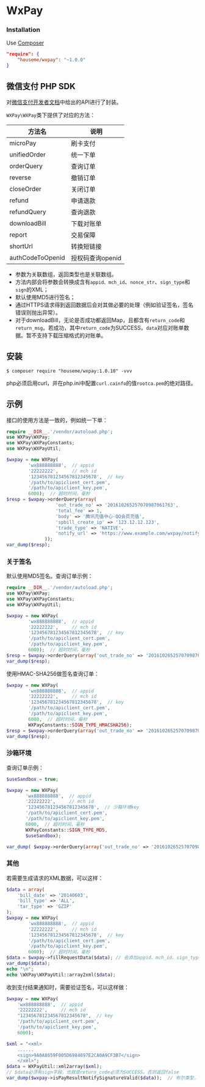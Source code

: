 # WxPay


### Installation

Use [Composer](https://getcomposer.org/)

```json
"require": {
    "houseme/wxpay": "~1.0.0"
}
```

微信支付 PHP SDK
---

对[微信支付开发者文档](https://pay.weixin.qq.com/wiki/doc/api/index.html)中给出的API进行了封装。

`WXPay\WXPay`类下提供了对应的方法：

|方法名 | 说明 |
|--------|--------|
|microPay| 刷卡支付 |
|unifiedOrder | 统一下单|
|orderQuery | 查询订单 |
|reverse | 撤销订单 |
|closeOrder|关闭订单|
|refund|申请退款|
|refundQuery|查询退款|
|downloadBill|下载对账单|
|report|交易保障|
|shortUrl|转换短链接|
|authCodeToOpenid|授权码查询openid|

* 参数为关联数组，返回类型也是关联数组。
* 方法内部会将参数会转换成含有`appid、mch_id`、`nonce_str`、`sign_type`和`sign`的XML；
* 默认使用MD5进行签名；
* 通过HTTPS请求得到返回数据后会对其做必要的处理（例如验证签名，签名错误则抛出异常）。
* 对于downloadBill，无论是否成功都返回Map，且都含有`return_code`和`return_msg`。若成功，其中`return_code`为SUCCESS，`data`对应对账单数据。暂不支持下载压缩格式的对账单。

## 安装

```
$ composer require "houseme/wxpay:1.0.10" -vvv
```
php必须启用curl，并在php.ini中配置`curl.cainfo`的值`rootca.pem`的绝对路径。

## 示例

接口的使用方法是一致的，例如统一下单：

```php
require __DIR__.'/vendor/autoload.php';
use WXPay\WXPay;
use WXPay\WXPayConstants;
use WXPay\WXPayUtil;

$wxpay = new WXPay(
        'wx888888888',  // appid
        '22222222',     // mch id
        '123456781234567812345678',  // key
        '/path/to/apiclient_cert.pem',
        '/path/to/apiclient_key.pem',
        6000);  // 超时时间，毫秒
$resp = $wxpay->orderQuery(array(
                  'out_trade_no' => '201610265257070987061763',
                  'total_fee' => 1,
                  'body' => '腾讯充值中心-QQ会员充值',
                  'spbill_create_ip' => '123.12.12.123',
                  'trade_type' => 'NATIVE',
                  'notify_url' => 'https://www.example.com/wxpay/notify'
              ));
var_dump($resp);
```


### 关于签名
默认使用MD5签名。查询订单示例：
```php
require __DIR__.'/vendor/autoload.php';
use WXPay\WXPay;
use WXPay\WXPayConstants;
use WXPay\WXPayUtil;

$wxpay = new WXPay(
        'wx888888888',  // appid
        '22222222',     // mch id
        '123456781234567812345678',  // key
        '/path/to/apiclient_cert.pem',
        '/path/to/apiclient_key.pem',
        6000);  // 超时时间，毫秒
$resp = $wxpay->orderQuery(array('out_trade_no' => '201610265257070987061763'));
var_dump($resp);
```

使用HMAC-SHA256做签名查询订单：
```php
$wxpay = new WXPay(
        'wx888888888',  // appid
        '22222222',     // mch id
        '123456781234567812345678',  // key
        '/path/to/apiclient_cert.pem',
        '/path/to/apiclient_key.pem',
        6000,  // 超时时间，毫秒
        WXPayConstants::SIGN_TYPE_HMACSHA256);  
$resp = $wxpay->orderQuery(array('out_trade_no' => '201610265257070987061763'));
var_dump($resp);
```

### 沙箱环境
查询订单示例：
```php
$useSandbox = true;

$wxpay = new WXPay(
       'wx888888888',  // appid
       '22222222',     // mch id
       '123456781234567812345678',  // 沙箱环境key
       '/path/to/apiclient_cert.pem',
       '/path/to/apiclient_key.pem',
       6000,  // 超时时间，毫秒
       WXPayConstants::SIGN_TYPE_MD5,
       $useSandbox);

var_dump( $wxpay->orderQuery(array('out_trade_no' => '201610265257070987061763')) );
```

### 其他
若需要生成请求的XML数据，可以这样：
```php
$data = array(
    'bill_date' => '20140603',
    'bill_type' => 'ALL',
    'tar_type' => 'GZIP'
);
$wxpay = new WXPay(
        'wx888888888',  // appid
        '22222222',     // mch id
        '123456781234567812345678',  // key
        '/path/to/apiclient_cert.pem',
        '/path/to/apiclient_key.pem',
        6000);  // 超时时间，毫秒
$data = $wxpay->fillRequestData($data); // 会添加appid、mch_id、sign_type、sign、nonce_str
var_dump($data);
echo "\n";
echo \WXPay\WXPayUtil::array2xml($data);
```

收到支付结果通知时，需要验证签名，可以这样做：
```php
$wxpay = new WXPay(
    'wx888888888',  // appid
    '22222222',     // mch id
    "123456781234567812345678",  // key
    '/path/to/apiclient_cert.pem',
    '/path/to/apiclient_key.pem',
    6000);

$xml = "<xml> 
    ......
    <sign>9A0A8659F005D6984697E2CA0A9CF3B7</sign> 
    </xml>";
$data = WXPayUtil::xml2array($xml);
// $data必须有sign字段，也就是return_code必须为SUCCESS。否则返回false
var_dump($wxpay->isPayResultNotifySignatureValid($data));  // 布尔类型，标识签名是否正确
```
